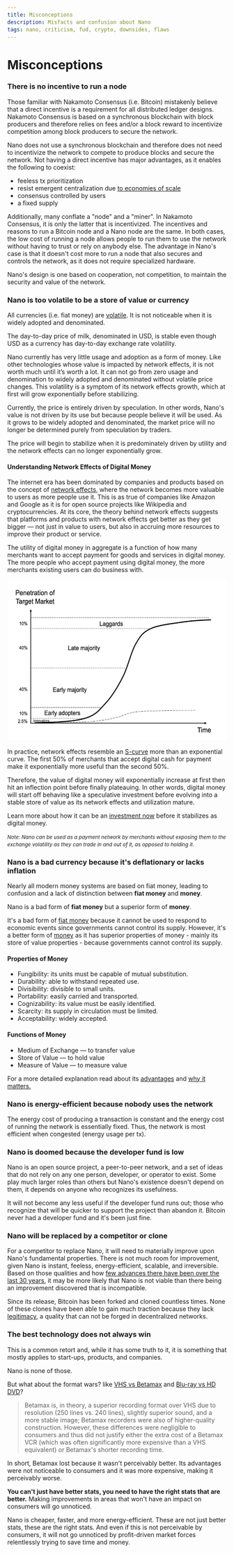 ```yaml
---
title: Misconceptions
description: Misfacts and confusion about Nano
tags: nano, criticism, fud, crypto, downsides, flaws
---
```


# Misconceptions

### There is no incentive to run a node

Those familiar with Nakamoto Consensus (i.e. Bitcoin) mistakenly believe that a direct incentive is a requirement for all distributed ledger designs. Nakamoto Consensus is based on a synchronous blockchain with block producers and therefore relies on fees and/or a block reward to incentivize competition among block producers to secure the network.

Nano does not use a synchronous blockchain and therefore does not need to incentivize the network to compete to produce blocks and secure the network. Not having a direct incentive has major advantages, as it enables the following to coexist:

- feeless tx prioritization
- resist emergent centralization due <a href="https://medium.com/@clemahieu/emergent-centralization-due-to-economies-of-scale-83cc85a7cbef" target="_blank">to economies of scale</a>
- consensus controlled by users
- a fixed supply

Additionally, many conflate a "node" and a "miner". In Nakamoto Consensus, it is only the latter that is incentivized. The incentives and reasons to run a Bitcoin node and a Nano node are the same. In both cases, the low cost of running a node allows people to run them to use the network without having to trust or rely on anybody else. The advantage in Nano's case is that it doesn't cost more to run a node that also secures and controls the network, as it does not require specialized hardware.

Nano's design is one based on cooperation, not competition, to maintain the security and value of the network.

### Nano is too volatile to be a store of value or currency

All currencies (i.e. fiat money) are <a href="https://en.wikipedia.org/wiki/Foreign_exchange_market" target="_blank">volatile</a>. It is not noticeable when it is widely adopted and denominated.

The day-to-day price of milk, denominated in USD, is stable even though USD as a currency has day-to-day exchange rate volatility.

Nano currently has very little usage and adoption as a form of money. Like other technologies whose value is impacted by network effects, it is not worth much until it’s worth a lot. It can not go from zero usage and denomination to widely adopted and denominated without volatile price changes. This volatility is a symptom of its network effects growth, which at first will grow exponentially before stabilizing.

Currently, the price is entirely driven by speculation. In other words, Nano's value is not driven by its use but because people believe it will be used. As it grows to be widely adopted and denominated, the market price will no longer be determined purely from speculation by traders.

The price will begin to stabilize when it is predominately driven by utility and the network effects can no longer exponentially grow.

#### Understanding Network Effects of Digital Money

The internet era has been dominated by companies and products based on the concept of <a href="https://en.wikipedia.org/wiki/Metcalfe%27s_law" target="_blank">network effects</a>, where the network becomes more valuable to users as more people use it. This is as true of companies like Amazon and Google as it is for open source projects like Wikipedia and cryptocurrencies. At its core, the theory behind network effects suggests that platforms and products with network effects get better as they get bigger — not just in value to users, but also in accruing more resources to improve their product or service.

The utility of digital money in aggregate is a function of how many merchants want to accept payment for goods and services in digital money. The more people who accept payment using digital money, the more merchants existing users can do business with.

<img alt='Digital Money, like Nano, has an S-curve Network Effects' src='/resources/s-curve.jpg' />

In practice, network effects resemble an <a href="https://spectrum.ieee.org/computing/networks/metcalfes-law-is-wrong" target="_blank">S-curve</a> more than an exponential curve. The first 50% of merchants that accept digital cash for payment make it exponentially more useful than the second 50%.

Therefore, the value of digital money will exponentially increase at first then hit an inflection point before finally plateauing. In other words, digital money will start off behaving like a speculative investment before evolving into a stable store of value as its network effects and utilization mature.

Learn more about how it can be an <a href="/introduction/investment-thesis">investment now</a> before it stabilizes as digital money.

<small>_Note: Nano can be used as a payment network by merchants without exposing them to the exchange volatility as they can trade in and out of it, as opposed to holding it._</small>

### Nano is a bad currency because it's deflationary or lacks inflation

Nearly all modern money systems are based on fiat money, leading to confusion and a lack of distinction between **fiat money** and **money**.

Nano is a bad form of **fiat money** but a superior form of **money**.

It's a bad form of <a href="https://en.wikipedia.org/wiki/Fiat_money" target="_blank">fiat money</a> because it cannot be used to respond to economic events since governments cannot control its supply. However, it's a better form of <a href="https://en.wikipedia.org/wiki/Money" target="_blank">money</a> as it has superior properties of money - mainly its store of value properties - because governments cannot control its supply.

#### Properties of Money

- Fungibility: its units must be capable of mutual substitution.
- Durability: able to withstand repeated use.
- Divisibility: divisible to small units.
- Portability: easily carried and transported.
- Cognizability: its value must be easily identified.
- Scarcity: its supply in circulation must be limited.
- Acceptability: widely accepted.

#### Functions of Money

- Medium of Exchange — to transfer value
- Store of Value — to hold value
- Measure of Value — to measure value

For a more detailed explanation read about its <a href="/introduction/advantages">advantages</a> and <a href="/introduction/why-it-matters">why it matters.</a>

### Nano is energy-efficient because nobody uses the network

The energy cost of producing a transaction is constant and the energy cost of running the network is essentially fixed. Thus, the network is most efficient when congested (energy usage per tx).

### Nano is doomed because the developer fund is low

Nano is an open source project, a peer-to-peer network, and a set of ideas that do not rely on any one person, developer, or operator to exist. Some play much larger roles than others but Nano's existence doesn't depend on them, it depends on anyone who recognizes its usefulness.

It will not become any less useful if the developer fund runs out; those who recognize that will be quicker to support the project than abandon it. Bitcoin never had a developer fund and it's been just fine.

### Nano will be replaced by a competitor or clone

For a competitor to replace Nano, it will need to materially improve upon Nano's fundamental properties. There is not much room for improvement, given Nano is instant, feeless, energy-efficient, scalable, and irreversible. Based on those qualities and how <a href="/history/overview">few advances there have been over the last 30 years</a>, it may be more likely that Nano is not viable than there being an improvement discovered that is incompatible.

Since its release, Bitcoin has been forked and cloned countless times. None of these clones have been able to gain much traction because they lack <a href="https://vitalik.ca/general/2021/03/23/legitimacy.html" target="_blank">legitimacy</a>, a quality that can not be forged in decentralized networks.

### The best technology does not always win

This is a common retort and, while it has some truth to it, it is something that mostly applies to start-ups, products, and companies.

Nano is none of those.

But what about the format wars? like <a href="https://en.wikipedia.org/wiki/Videotape_format_war" target="_blank">VHS vs Betamax</a> and <a href="https://en.wikipedia.org/wiki/High-definition_optical_disc_format_war" target="_blank">Blu-ray vs HD DVD</a>?

> Betamax is, in theory, a superior recording format over VHS due to resolution (250 lines vs. 240 lines), slightly superior sound, and a more stable image; Betamax recorders were also of higher-quality construction. However, these differences were negligible to consumers and thus did not justify either the extra cost of a Betamax VCR (which was often significantly more expensive than a VHS equivalent) or Betamax's shorter recording time.

In short, Betamax lost because it wasn't perceivably better. Its advantages were not noticeable to consumers and it was more expensive, making it perceivably worse.

**You can't just have better stats, you need to have the right stats that are better.** Making improvements in areas that won't have an impact on consumers will go unnoticed.

Nano is cheaper, faster, and more energy-efficient. These are not just better stats, these are the right stats. And even if this is not perceivable by consumers, it will not go unnoticed by profit-driven market forces relentlessly trying to save time and money.
